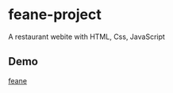 
# feane-project

A restaurant webite with HTML, Css, JavaScript


## Demo

[feane](https://raheleah77.github.io/feane-project/)

